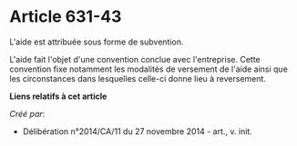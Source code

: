 # Article 631-43

L'aide est attribuée sous forme de subvention. 

L'aide fait l'objet d'une convention conclue avec l'entreprise. Cette convention fixe notamment les modalités de versement de
l'aide ainsi que les circonstances dans lesquelles celle-ci donne lieu à reversement.

**Liens relatifs à cet article**

_Créé par_:

  - Délibération n°2014/CA/11 du 27 novembre 2014 - art., v. init.
